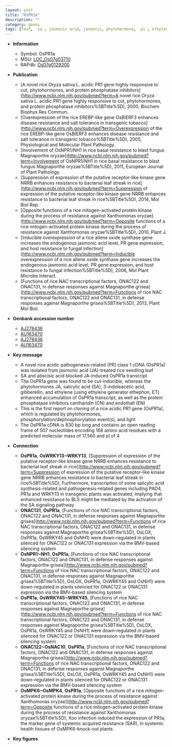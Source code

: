 ```yaml
---
layout: post
title: "OsPR1a"
description: ""
category: genes
tags: [leaf,  sa , jasmonic acid, jasmonic, phytohormone,  pi , ethylene, salicylic acid, gibberellin, seedling]
---
```


* **Information**  
    + Symbol: OsPR1a  
    + MSU: [LOC_Os07g03710](http://rice.plantbiology.msu.edu/cgi-bin/ORF_infopage.cgi?orf=LOC_Os07g03710)  
    + RAPdb: [Os07g0129200](http://rapdb.dna.affrc.go.jp/viewer/gbrowse_details/irgsp1?name=Os07g0129200)  

* **Publication**  
    + [A novel rice Oryza sativa L. acidic PR1 gene highly responsive to cut, phytohormones, and protein phosphatase inhibitors](http://www.ncbi.nlm.nih.gov/pubmed?term=A novel rice Oryza sativa L. acidic PR1 gene highly responsive to cut, phytohormones, and protein phosphatase inhibitors%5BTitle%5D), 2000, Biochem Biophys Res Commun.
    + [Overexpression of the rice EREBP-like gene OsBIERF3 enhances disease resistance and salt tolerance in transgenic tobacco](http://www.ncbi.nlm.nih.gov/pubmed?term=Overexpression of the rice EREBP-like gene OsBIERF3 enhances disease resistance and salt tolerance in transgenic tobacco%5BTitle%5D), 2005, Physiological and Molecular Plant Pathology.
    + [Involvement of OsNPR1/NH1 in rice basal resistance to blast fungus Magnaporthe oryzae](http://www.ncbi.nlm.nih.gov/pubmed?term=Involvement of OsNPR1/NH1 in rice basal resistance to blast fungus Magnaporthe oryzae%5BTitle%5D), 2011, European Journal of Plant Pathology.
    + [Suppression of expression of the putative receptor-like kinase gene NRRB enhances resistance to bacterial leaf streak in rice](http://www.ncbi.nlm.nih.gov/pubmed?term=Suppression of expression of the putative receptor-like kinase gene NRRB enhances resistance to bacterial leaf streak in rice%5BTitle%5D), 2014, Mol Biol Rep.
    + [Opposite functions of a rice mitogen-activated protein kinase during the process of resistance against Xanthomonas oryzae](http://www.ncbi.nlm.nih.gov/pubmed?term=Opposite functions of a rice mitogen-activated protein kinase during the process of resistance against Xanthomonas oryzae%5BTitle%5D), 2010, Plant J.
    + [Inducible overexpression of a rice allene oxide synthase gene increases the endogenous jasmonic acid level, PR gene expression, and host resistance to fungal infection](http://www.ncbi.nlm.nih.gov/pubmed?term=Inducible overexpression of a rice allene oxide synthase gene increases the endogenous jasmonic acid level, PR gene expression, and host resistance to fungal infection%5BTitle%5D), 2006, Mol Plant Microbe Interact.
    + [Functions of rice NAC transcriptional factors, ONAC122 and ONAC131, in defense responses against Magnaporthe grisea](http://www.ncbi.nlm.nih.gov/pubmed?term=Functions of rice NAC transcriptional factors, ONAC122 and ONAC131, in defense responses against Magnaporthe grisea%5BTitle%5D), 2013, Plant Mol Biol.

* **Genbank accession number**  
    + [AJ278436](http://www.ncbi.nlm.nih.gov/nuccore/AJ278436)
    + [AU163470](http://www.ncbi.nlm.nih.gov/nuccore/AU163470)
    + [AJ278436](http://www.ncbi.nlm.nih.gov/nuccore/AJ278436)
    + [AU163470](http://www.ncbi.nlm.nih.gov/nuccore/AU163470)

* **Key message**  
    + A novel rice acidic pathogenesis-related (PR) class 1 cDNA (OsPR1a) was isolated from jasmonic acid (JA)-treated rice seedling leaf
    + SA and abscisic acid blocked JA-induced OsPR1a transcript
    + The OsPR1a gene was found to be cut-inducible, whereas the phytohormones JA, salicylic acid (SA), 3-indoleacetic acid, gibberellin, and ethylene (using ethylene generator ethephon, ET) enhanced accumulation of OsPR1a transcript, as well as the protein phosphatase inhibitors cantharidin (CN) and endothall (EN)
    + This is the first report on cloning of a rice acidic PR1 gene (OsPR1a), which is regulated by phytohormones, phosphorylation/dephosphorylation event(s), and light
    + The OsPR1a cDNA is 830 bp long and contains an open reading frame of 507 nucleotides encoding 168 amino acid residues with a predicted molecular mass of 17,560 and pI of 4

* **Connection**  
    + __OsPR1a__, __OsWRKY13~WRKY13__, [Suppression of expression of the putative receptor-like kinase gene NRRB enhances resistance to bacterial leaf streak in rice](http://www.ncbi.nlm.nih.gov/pubmed?term=Suppression of expression of the putative receptor-like kinase gene NRRB enhances resistance to bacterial leaf streak in rice%5BTitle%5D),  Furthermore, transcription of some salicylic acid synthesis-related and pathogenesis-related genes including PAD4, PR1a and WRKY13 in transgenic plants was activated, implying that enhanced resistance to BLS might be mediated by the activation of the SA signaling pathway
    + __ONAC131__, __OsPR1a__, [Functions of rice NAC transcriptional factors, ONAC122 and ONAC131, in defense responses against Magnaporthe grisea](http://www.ncbi.nlm.nih.gov/pubmed?term=Functions of rice NAC transcriptional factors, ONAC122 and ONAC131, in defense responses against Magnaporthe grisea%5BTitle%5D),  OsLOX, OsPR1a, OsWRKY45 and OsNH1) were down-regulated in plants silenced for ONAC122 or ONAC131 expression via the BMV-based silencing system
    + __OsNPR1~NH1__, __OsPR1a__, [Functions of rice NAC transcriptional factors, ONAC122 and ONAC131, in defense responses against Magnaporthe grisea](http://www.ncbi.nlm.nih.gov/pubmed?term=Functions of rice NAC transcriptional factors, ONAC122 and ONAC131, in defense responses against Magnaporthe grisea%5BTitle%5D),  OsLOX, OsPR1a, OsWRKY45 and OsNH1) were down-regulated in plants silenced for ONAC122 or ONAC131 expression via the BMV-based silencing system
    + __OsPR1a__, __OsWRKY45~WRKY45__, [Functions of rice NAC transcriptional factors, ONAC122 and ONAC131, in defense responses against Magnaporthe grisea](http://www.ncbi.nlm.nih.gov/pubmed?term=Functions of rice NAC transcriptional factors, ONAC122 and ONAC131, in defense responses against Magnaporthe grisea%5BTitle%5D),  OsLOX, OsPR1a, OsWRKY45 and OsNH1) were down-regulated in plants silenced for ONAC122 or ONAC131 expression via the BMV-based silencing system
    + __ONAC122~OsNAC10__, __OsPR1a__, [Functions of rice NAC transcriptional factors, ONAC122 and ONAC131, in defense responses against Magnaporthe grisea](http://www.ncbi.nlm.nih.gov/pubmed?term=Functions of rice NAC transcriptional factors, ONAC122 and ONAC131, in defense responses against Magnaporthe grisea%5BTitle%5D),  OsLOX, OsPR1a, OsWRKY45 and OsNH1) were down-regulated in plants silenced for ONAC122 or ONAC131 expression via the BMV-based silencing system
    + __OsMPK6~OsMPK4__, __OsPR1a__, [Opposite functions of a rice mitogen-activated protein kinase during the process of resistance against Xanthomonas oryzae](http://www.ncbi.nlm.nih.gov/pubmed?term=Opposite functions of a rice mitogen-activated protein kinase during the process of resistance against Xanthomonas oryzae%5BTitle%5D),  Xoo infection induced the expression of PR1a, the marker gene of systemic acquired resistance (SAR), in systemic health tissues of OsMPK6-knock-out plants

* **Key figures**  


